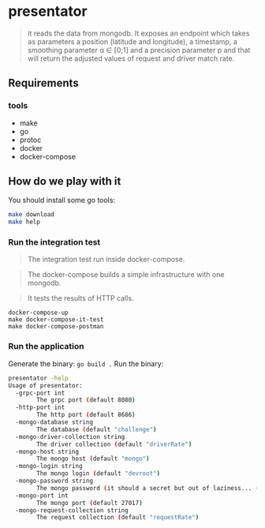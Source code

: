 # presentator

> it reads the data from mongodb. It exposes an endpoint which takes as parameters a position (latitude and longitude), a timestamp, a smoothing parameter α ∈ [0;1] and a precision parameter p and that will return the adjusted values of request and driver match rate.


## Requirements

### tools

- make
- go
- protoc
- docker
- docker-compose

## How do we play with it

You should install some go tools:

```bash
make download
make help
```

### Run the integration test

> The integration test run inside docker-compose.

> The docker-compose builds a simple infrastructure with one mongodb.

> It tests the results of HTTP calls.

```
docker-compose-up
make docker-compose-it-test
make docker-compose-postman
```

### Run the application

Generate the binary: `go build .`
Run the binary: 

```sh
presentator -help
Usage of presentator:
  -grpc-port int
        The grpc port (default 8080)
  -http-port int
        The http port (default 8686)
  -mongo-database string
        The database (default "challenge")
  -mongo-driver-collection string
        The driver collection (default "driverRate")
  -mongo-host string
        The mongo host (default "mongo")
  -mongo-login string
        The mongo login (default "devroot")
  -mongo-password string
        The mongo password (it should a secret but out of laziness... (default "devroot")
  -mongo-port int
        The mongo port (default 27017)
  -mongo-request-collection string
        The request collection (default "requestRate")
```
